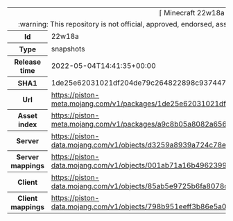<html><table>
<tr><td colspan="2" align="center"><img width="0" height="0"><br/>⌈ Minecraft 22w18a ⌋<br/><img width="0" height="0"></td></tr>
<tr><td colspan="2" align="center"><img width="0" height="0"><br/>
:warning: This repository is not official, approved, endorsed, associated or connected with Mojang :warning:
<br/><img width="0" height="0"></td></tr>
<tr><th>Id</th><td>22w18a</td></tr>
<tr><th>Type</th><td>snapshots</td></tr>
<tr><th>Release time</th><td>2022-05-04T14:41:35+00:00</td></tr>
<tr><th>SHA1</th><td>1de25e62031021df204de79c264822898c937447</td></tr>
<tr><th>Url</th><td><a href="https://piston-meta.mojang.com/v1/packages/1de25e62031021df204de79c264822898c937447/22w18a.json">https://piston-meta.mojang.com/v1/packages/1de25e62031021df204de79c264822898c937447/22w18a.json</a></td></tr>
<tr><th>Asset index</th><td><a href="https://piston-meta.mojang.com/v1/packages/a9c8b05a8082a65678beda6dfa2b8f21fa627bce/1.19.json">https://piston-meta.mojang.com/v1/packages/a9c8b05a8082a65678beda6dfa2b8f21fa627bce/1.19.json</a></td></tr>
<tr><th>Server</th><td><a href="https://piston-data.mojang.com/v1/objects/d3259a8939a724c78ebbb995dfc31c1c364464e3/server.jar">https://piston-data.mojang.com/v1/objects/d3259a8939a724c78ebbb995dfc31c1c364464e3/server.jar</a></td></tr>
<tr><th>Server mappings</th><td><a href="https://piston-data.mojang.com/v1/objects/001ab71a16b49623990eaecbb02ac43140cf7827/server.txt">https://piston-data.mojang.com/v1/objects/001ab71a16b49623990eaecbb02ac43140cf7827/server.txt</a></td></tr>
<tr><th>Client</th><td><a href="https://piston-data.mojang.com/v1/objects/85ab5e9725b6fa8078c6bd9df2697221fbe34b40/client.jar">https://piston-data.mojang.com/v1/objects/85ab5e9725b6fa8078c6bd9df2697221fbe34b40/client.jar</a></td></tr>
<tr><th>Client mappings</th><td><a href="https://piston-data.mojang.com/v1/objects/798b951eeff3b86e5a0cd4a81f415b5f465808f2/client.txt">https://piston-data.mojang.com/v1/objects/798b951eeff3b86e5a0cd4a81f415b5f465808f2/client.txt</a></td></tr>
</table></html>